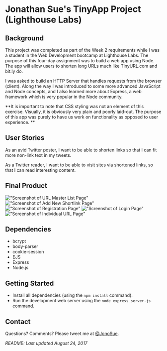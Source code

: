 # Jonathan Sue's TinyApp Project (Lighthouse Labs)


## Background

This project was completed as part of the Week 2 requirements while I was a student in the Web Development bootcamp at Lighthouse Labs. The purpose of this four-day assignment was to build a web app using Node. The app will allow users to shorten long URLs much like TinyURL.com and bit.ly do.

I was asked to build an HTTP Server that handles requests from the browser (client). Along the way I was introduced to some more advanced JavaScript and Node concepts, and I also learned more about Express, a web framework which is very popular in the Node community.

**It is important to note that CSS styling was not an element of this exercise. Visually, it is obviously very plain and poorly laid-out. The purpose of this app was purely to have us work on functionality as opposed to user experience. **


## User Stories

As an avid Twitter poster,
I want to be able to shorten links
so that I can fit more non-link text in my tweets.

As a Twitter reader,
I want to be able to visit sites via shortened links,
so that I can read interesting content.


## Final Product

!["Screenshot of URL Master List Page"](https://raw.githubusercontent.com/jonosue/tinyapp-project/master/docs/url-list-page.png)
!["Screenshot of Add New Shortlink Page"](https://raw.githubusercontent.com/jonosue/tinyapp-project/master/docs/new-urls-page.png)
!["Screenshot of Registration Page"](https://raw.githubusercontent.com/jonosue/tinyapp-project/master/docs/register-page.png)
!["Screenshot of Login Page"](https://raw.githubusercontent.com/jonosue/tinyapp-project/master/docs/login-page.png)
!["Screenshot of Individual URL Page"](https://raw.githubusercontent.com/jonosue/tinyapp-project/master/docs/individual-url-page.png)


## Dependencies

- bcrypt
- body-parser
- cookie-session
- EJS
- Express
- Node.js


## Getting Started

- Install all dependencies (using the `npm install` command).
- Run the development web server using the `node express_server.js` command.


## Contact

Questions? Comments? Please tweet me at [@JonoSue](http://twitter.com/JonoSue).


*README: Last updated August 24, 2017*